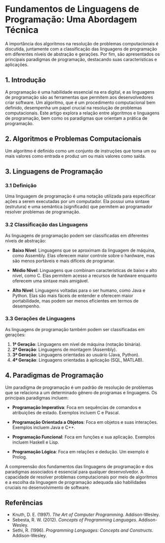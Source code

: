 # Fundamentos de Linguagens de Programação: Uma Abordagem Técnica

 A importância dos algoritmos na resolução de problemas computacionais é discutida, juntamente com a classificação das linguagens de programação em diferentes níveis de abstração e gerações. Por fim, são apresentados os principais paradigmas de programação, destacando suas características e aplicações.

## 1. Introdução

A programação é uma habilidade essencial na era digital, e as linguagens de programação são as ferramentas que permitem aos desenvolvedores criar software. Um algoritmo, que é um procedimento computacional bem definido, desempenha um papel crucial na resolução de problemas computacionais. Este artigo explora a relação entre algoritmos e linguagens de programação, bem como os paradigmas que orientam a prática de programação.

## 2. Algoritmos e Problemas Computacionais

Um algoritmo é definido como um conjunto de instruções que toma um ou mais valores como entrada e produz um ou mais valores como saída. 

## 3. Linguagens de Programação

### 3.1 Definição

Uma linguagem de programação é uma notação utilizada para especificar ações a serem executadas por um computador. Ela possui uma sintaxe (estrutura) e uma semântica (significado) que permitem ao programador resolver problemas de programação.

### 3.2 Classificação das Linguagens

As linguagens de programação podem ser classificadas em diferentes níveis de abstração:

- **Baixo Nível**: Linguagens que se aproximam da linguagem de máquina, como Assembly. Elas oferecem maior controle sobre o hardware, mas são menos portáveis e mais difíceis de programar.
  
- **Médio Nível**: Linguagens que combinam características de baixo e alto nível, como C. Elas permitem acesso a recursos de hardware enquanto oferecem uma sintaxe mais amigável.

- **Alto Nível**: Linguagens voltadas para o ser humano, como Java e Python. Elas são mais fáceis de entender e oferecem maior portabilidade, mas podem ser menos eficientes em termos de desempenho.

### 3.3 Gerações de Linguagens

As linguagens de programação também podem ser classificadas em gerações:

1. **1ª Geração**: Linguagens em nível de máquina (notação binária).
2. **2ª Geração**: Linguagens de montagem (Assembly).
3. **3ª Geração**: Linguagens orientadas ao usuário (Java, Python).
4. **4ª Geração**: Linguagens orientadas à aplicação (SQL, MATLAB).

## 4. Paradigmas de Programação

Um paradigma de programação é um padrão de resolução de problemas que se relaciona a um determinado gênero de programas e linguagens. Os principais paradigmas incluem:

- **Programação Imperativa**: Foca em sequências de comandos e atribuições de estado. Exemplos incluem C e Pascal.
  
- **Programação Orientada a Objetos**: Foca em objetos e suas interações. Exemplos incluem Java e C++.

- **Programação Funcional**: Foca em funções e sua aplicação. Exemplos incluem Haskell e Lisp.

- **Programação Lógica**: Foca em relações e dedução. Um exemplo é Prolog.


A compreensão dos fundamentos das linguagens de programação e dos paradigmas associados é essencial para qualquer desenvolvedor. A capacidade de resolver problemas computacionais por meio de algoritmos e a escolha da linguagem de programação adequada são habilidades cruciais no desenvolvimento de software.

## Referências

- Knuth, D. E. (1997). *The Art of Computer Programming*. Addison-Wesley.
- Sebesta, R. W. (2012). *Concepts of Programming Languages*. Addison-Wesley.
- Sethi, R. (1996). *Programming Languages: Concepts and Constructs*. Addison-Wesley.

